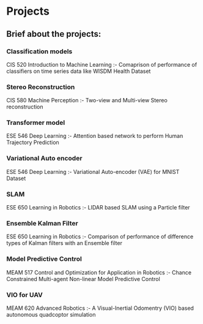 # Projects
## Brief about the projects:

### Classification models
CIS 520 Introduction to Machine Learning :- Comaprison of performance of classifiers on time series data like WISDM Health Dataset

### Stereo Reconstruction
CIS 580 Machine Perception :- Two-view and Multi-view Stereo reconstruction

### Transformer model
ESE 546 Deep Learning :- Attention based network to perform Human Trajectory Prediction

### Variational Auto encoder
ESE 546 Deep Learning :- Variational Auto-encoder (VAE) for MNIST Dataset

### SLAM
ESE 650 Learning in Robotics :- LIDAR based SLAM using a Particle filter

### Ensemble Kalman Filter
ESE 650 Learning in Robotics :- Comparison of performance of difference types of Kalman filters with an Ensemble filter

### Model Predictive Control
MEAM 517 Control and Optimization for Application in Robotics :- Chance Constrained Multi-agent Non-linear Model Predictive Control

### VIO for UAV
MEAM 620 Advanced Robotics :- A Visual-Inertial Odomentry (VIO) based autonomous quadcoptor simulation